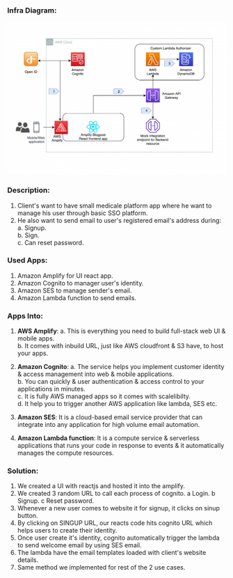 ### Infra Diagram:
![Screenshot](arch.png)

### Description:
1. Client's want to have small medicale platform app where he want to manage his user through basic SSO platform.
2. He also want to send email to user's registered email's address during: <br />
    a. Signup. <br />
    b. Sign. <br />
    c. Can reset password. <br />

### Used Apps:
1. Amazon Amplify for UI react app.
2. Amazon Cognito to manager user's identity.
3. Amazon SES to manage sender's email.
4. Amazon Lambda function to send emails.

### Apps Into:
1. **AWS Amplify**:
                    a. This is everything you need to build full-stack web UI & mobile apps. <br />
                    b. It comes with inbuild URL, just like AWS cloudfront & S3 have, to host your apps. <br />

2. **Amazon Cognito**:
                     a. The service helps you implement customer identity & access management into web & mobile applications. <br />
                     b. You can quickly & user authentication & access control to your applications in minutes. <br />
                     c. It is fully AWS managed apps so it comes with scalelibilty. <br />
                     d. It help you to trigger another AWS application like lambda, SES etc. <br />

3. **Amazon SES**:
                    It is a cloud-based email service provider that can integrate into any application for high volume email automation.

4. **Amazon Lambda function**:
                    It is a compute service & serverless applications that runs your code in response to events & it automatically manages the compute resources.

### Solution:
1. We created a UI with reactjs and hosted it into the amplify.
2. We created 3 random URL to call each process of cognito.
    a Login.
    b Signup.
    c Reset password.
3. Whenever a new user comes to website it for signup, it clicks on sinup button.
4. By clicking on  SINGUP URL, our reacts code hits cognito URL which helps users to create their identity.
5. Once user create it's identity, cognito automatically trigger the lambda to send welcome email by using SES email.
6. The lambda have the email templates loaded with client's website details.
7. Same method we implemented for rest of the 2 use cases.
